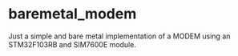 # baremetal_modem
Just a simple and bare metal implementation of a MODEM using an STM32F103RB and SIM7600E module.
